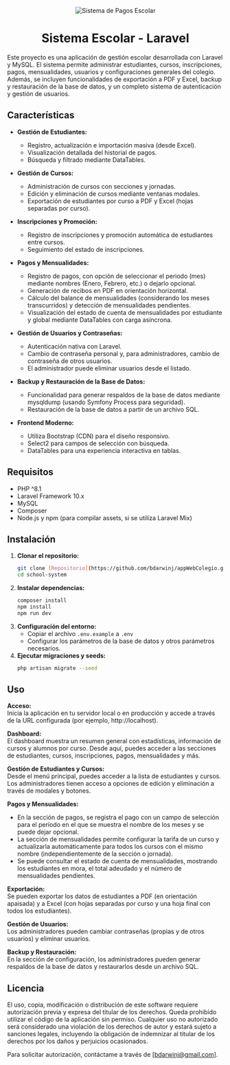 <p align="center">
  <img src="https://ibb.co/vCJYT469" alt="Sistema de Pagos Escolar" />
</p>

<h1 align="center">Sistema Escolar - Laravel</h1>

Este proyecto es una aplicación de gestión escolar desarrollada con Laravel y MySQL. El sistema permite administrar estudiantes, cursos, inscripciones, pagos, mensualidades, usuarios y configuraciones generales del colegio. Además, se incluyen funcionalidades de exportación a PDF y Excel, backup y restauración de la base de datos, y un completo sistema de autenticación y gestión de usuarios.

## Características

- **Gestión de Estudiantes:**  
  - Registro, actualización e importación masiva (desde Excel).
  - Visualización detallada del historial de pagos.
  - Búsqueda y filtrado mediante DataTables.

- **Gestión de Cursos:**  
  - Administración de cursos con secciones y jornadas.
  - Edición y eliminación de cursos mediante ventanas modales.
  - Exportación de estudiantes por curso a PDF y Excel (hojas separadas por curso).

- **Inscripciones y Promoción:**  
  - Registro de inscripciones y promoción automática de estudiantes entre cursos.
  - Seguimiento del estado de inscripciones.

- **Pagos y Mensualidades:**  
  - Registro de pagos, con opción de seleccionar el periodo (mes) mediante nombres (Enero, Febrero, etc.) o dejarlo opcional.
  - Generación de recibos en PDF en orientación horizontal.
  - Cálculo del balance de mensualidades (considerando los meses transcurridos) y detección de mensualidades pendientes.
  - Visualización del estado de cuenta de mensualidades por estudiante y global mediante DataTables con carga asíncrona.

- **Gestión de Usuarios y Contraseñas:**  
  - Autenticación nativa con Laravel.
  - Cambio de contraseña personal y, para administradores, cambio de contraseña de otros usuarios.
  - El administrador puede eliminar usuarios desde el listado.

- **Backup y Restauración de la Base de Datos:**  
  - Funcionalidad para generar respaldos de la base de datos mediante mysqldump (usando Symfony Process para seguridad).
  - Restauración de la base de datos a partir de un archivo SQL.

- **Frontend Moderno:**  
  - Utiliza Bootstrap (CDN) para el diseño responsivo.
  - Select2 para campos de selección con búsqueda.
  - DataTables para una experiencia interactiva en tablas.

## Requisitos

- PHP ^8.1  
- Laravel Framework 10.x  
- MySQL  
- Composer  
- Node.js y npm (para compilar assets, si se utiliza Laravel Mix)

## Instalación

1. **Clonar el repositorio:**
   ```bash
   git clone [Repositorio](https://github.com/bdarwinj/appWebColegio.git)
   cd school-system
   ```
2. **Instalar dependencias:**
   ```bash
   composer install
   npm install
   npm run dev
   ```
3. **Configuración del entorno:**
   - Copiar el archivo `.env.example` a `.env`  
   - Configurar los parámetros de la base de datos y otros parámetros necesarios.
4. **Ejecutar migraciones y seeds:**
   ```bash
   php artisan migrate --seed
   ```

## Uso

**Acceso:**  
Inicia la aplicación en tu servidor local o en producción y accede a través de la URL configurada (por ejemplo, http://localhost).

**Dashboard:**  
El dashboard muestra un resumen general con estadísticas, información de cursos y alumnos por curso. Desde aquí, puedes acceder a las secciones de estudiantes, cursos, inscripciones, pagos, mensualidades y más.

**Gestión de Estudiantes y Cursos:**  
Desde el menú principal, puedes acceder a la lista de estudiantes y cursos. Los administradores tienen acceso a opciones de edición y eliminación a través de modales y botones.

**Pagos y Mensualidades:**  
- En la sección de pagos, se registra el pago con un campo de selección para el período en el que se muestra el nombre de los meses y se puede dejar opcional.  
- La sección de mensualidades permite configurar la tarifa de un curso y actualizarla automáticamente para todos los cursos con el mismo nombre (independientemente de la sección o jornada).  
- Se puede consultar el estado de cuenta de mensualidades, mostrando los estudiantes en mora, el total adeudado y el número de mensualidades pendientes.

**Exportación:**  
Se pueden exportar los datos de estudiantes a PDF (en orientación apaisada) y a Excel (con hojas separadas por curso y una hoja final con todos los estudiantes).

**Gestión de Usuarios:**  
Los administradores pueden cambiar contraseñas (propias y de otros usuarios) y eliminar usuarios.

**Backup y Restauración:**  
En la sección de configuración, los administradores pueden generar respaldos de la base de datos y restaurarlos desde un archivo SQL.

## Licencia

El uso, copia, modificación o distribución de este software requiere autorización previa y expresa del titular de los derechos. Queda prohibido utilizar el código de la aplicación sin permiso. Cualquier uso no autorizado será considerado una violación de los derechos de autor y estará sujeto a sanciones legales, incluyendo la obligación de indemnizar al titular de los derechos por los daños y perjuicios ocasionados.

Para solicitar autorización, contáctame a través de [bdarwinj@gmail.com].
